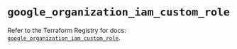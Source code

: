 # `google_organization_iam_custom_role`

Refer to the Terraform Registry for docs: [`google_organization_iam_custom_role`](https://registry.terraform.io/providers/drfaust92/google/4.16.4/docs/resources/organization_iam_custom_role).
